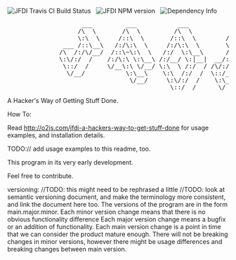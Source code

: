 ![JFDI Travis CI Build Status](https://api.travis-ci.org/v0lkan/JFDI.png) &nbsp;
![JFDI NPM version](https://badge.fury.io/js/jfdi.png) &nbsp;
![Dependency Info](https://david-dm.org/v0lkan/JFDI.png)
<pre>
                    ___         ___           ___
                   /\  \       /\  \         /\  \          ___
                   \:\  \     /::\  \       /::\  \        /\  \
               ___ /::\__\   /:/\:\  \     /:/\:\  \       \:\  \
              /\  /:/\/__/  /::\~\:\  \   /:/  \:\__\      /::\__\
              \:\/:/  /    /:/\:\ \:\__\ /:/__/ \:|__|  __/:/\/__/
               \::/  /     \/__\:\ \/__/ \:\  \ /:/  / /\/:/  /
                \/__/           \:\__\    \:\  /:/  /  \::/__/
                                 \/__/     \:\/:/  /    \:\__\
                                            \::/__/      \/__/
</pre>

A Hacker's Way of Getting Stuff Done.

How To:

Read <http://o2js.com/jfdi-a-hackers-way-to-get-stuff-done> for usage examples, and installation details.

TODO:// add usage examples to this readme, too.

This program in its very early development.

Feel free to contribute.

versioning:
//TODO: this might need to be rephrased a little
//TODO: look at semantic versioning document, and make the terminology more consistent, and link the document here too.
The versions of the program are in the form main.major.minor.
Each minor version change means that there is no obvious functionality difference
Each major version change means a bugfix or an addition of functionality.
Each main version change is a point in time that we can consider the product mature enough.
There will not be breaking changes in minor versions, however there might be usage differences
and breaking changes between main version.
